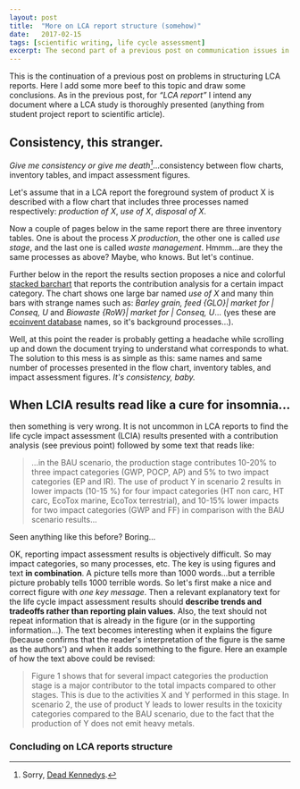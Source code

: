 ```yaml
---
layout: post
title:  "More on LCA report structure (somehow)"
date:   2017-02-15
tags: [scientific writing, life cycle assessment]
excerpt: The second part of a previous post on communication issues in LCA.
---
```


This is the continuation of a previous post on problems in structuring LCA reports. Here I add some more beef to this topic and draw some conclusions. As in the previous post, for _“LCA report”_ I intend any document where a LCA study is thoroughly presented (anything from student project report to scientific article).

## Consistency, this stranger.

_Give me consistency or give me death[^1]_...consistency between flow charts, inventory tables, and impact assessment figures.

Let's assume that in a LCA report the foreground system of product X is described with a flow chart that includes three processes named respectively: _production of X_, _use of X_, _disposal of X_.

Now a couple of pages below in the same report there are three inventory tables. One is about the process _X production_, the other one is called _use stage_, and the last one is called _waste management_. Hmmm...are they the same processes as above? Maybe, who knows. But let's continue.

Further below in the report the results section proposes a nice and colorful [stacked barchart](https://en.wikipedia.org/wiki/Bar_chart) that reports the contribution analysis for a certain impact category. The chart shows one large bar named _use of X_ and many thin bars with strange names such as: _Barley grain, feed {GLO}| market for | Conseq, U_ and _Biowaste {RoW}| market for | Conseq, U_... (yes these are [ecoinvent database](http://www.ecoinvent.org/database/database.html) names, so it's background processes...).

Well, at this point the reader is probably getting a headache while scrolling up and down the document trying to understand what corresponds to what. The solution to this mess is as simple as this: same names and same number of processes presented in the flow chart, inventory tables, and impact assessment figures. _It's consistency, baby._    


## When LCIA results read like a cure for insomnia...

then something is very wrong. It is not uncommon in LCA reports to find the life cycle impact assessment (LCIA) results presented with a contribution analysis (see previous point) followed by some text that reads like:

> ...in the BAU scenario, the production stage contributes 10-20% to three impact categories (GWP, POCP, AP) and 5% to two impact categories (EP and IR). The use of product Y in scenario 2 results in lower impacts (10-15 %) for four impact categories (HT non carc, HT carc, EcoTox marine, EcoTox terrestrial), and 10-15% lower impacts for two impact categories (GWP and FF) in comparison with the BAU scenario results...

Seen anything like this before? Boring...

OK, reporting impact assessment results is objectively difficult. So may impact categories, so many processes, etc. The key is using figures and text **in combination**. A picture tells more than 1000 words...but a terrible picture probably tells 1000 terrible words. So let's first make a nice and correct figure with _one key message_. Then a relevant explanatory text for the life cycle impact assessment results should **describe trends and tradeoffs rather than reporting plain values**. Also, the text should not repeat information that is already in the figure (or in the supporting information...). The text becomes interesting when it explains the figure (because confirms that the reader's interpretation of the figure is the same as the authors') and when it adds something to the figure. Here an example of how the text above could be revised:

> Figure 1 shows that for several impact categories the production stage is a major contributor to the total impacts compared to other stages. This is due to the activities X and Y performed in this stage. In scenario 2, the use of product Y leads to lower results in the toxicity categories compared to the BAU scenario, due to the fact that the production of Y does not emit heavy metals.

### Concluding on LCA reports structure



[^1]: Sorry, [Dead Kennedys](https://en.wikipedia.org/wiki/Give_Me_Convenience_or_Give_Me_Death).
